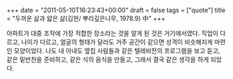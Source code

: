 +++
date = "2011-05-10T16:23:43+00:00"
draft = false
tags = ["quote"]
title = "두꺼운 삶과 얇은 삶(김현/ 뿌리깊은나무, 1978.9) 中"
+++
<p>아파트가 대중 조작에 가장 적합한 장소라는 것을 알게 된 것은 거기에서였다. 직업이 다르고, 나이가 다르고, 얼굴의 형태가 달라도 거주 공간이 같으면 성격이 비슷해지게 마련인 모양이었다. 나도 내 아내도 옆집 사람들과 같은 텔레비전의 프로그램을 보고 듣고, 같은 밑반찬을 준비하고, 같은 식의 음식을 만들고, 그래서 결국 같은 생각을 하게 되었다.</p> 